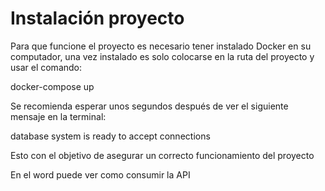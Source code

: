 # Instalación proyecto
Para que funcione el proyecto es necesario tener instalado Docker en su computador, una vez instalado es solo colocarse en la ruta del proyecto y usar el comando:


docker-compose up


Se recomienda esperar unos segundos después de ver el siguiente mensaje en la terminal:

database system is ready to accept connections

Esto con el objetivo de asegurar un correcto funcionamiento del proyecto


En el word puede ver como consumir la API